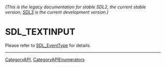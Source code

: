 ###### (This is the legacy documentation for stable SDL2, the current stable version; [SDL3](https://wiki.libsdl.org/SDL3/) is the current development version.)
# SDL_TEXTINPUT

Please refer to [SDL_EventType](SDL_EventType) for details.

----
[CategoryAPI](CategoryAPI), [CategoryAPIEnumerators](CategoryAPIEnumerators)

